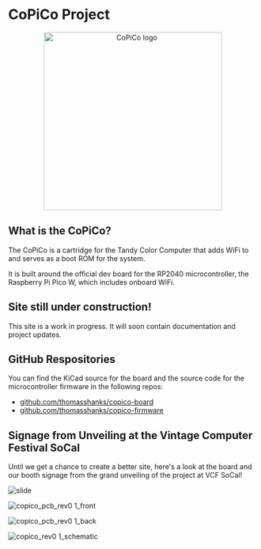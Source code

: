 # CoPiCo Project

<p align="center">
  <img width="360" src="https://github.com/copico-project/copico-project.github.io/assets/12594889/726c1f5f-8639-4f95-b4bc-d80b4835354b" alt="CoPiCo logo">
</p>

## What is the CoPiCo?

The CoPiCo is a cartridge for the Tandy Color Computer that adds WiFi to and serves as a boot ROM for the system.

It is built around the official dev board for the RP2040 microcontroller, the Raspberry Pi Pico W, which includes onboard WiFi.

## Site still under construction!

This site is a work in progress. It will soon contain documentation and project updates.

## GitHub Respositories

You can find the KiCad source for the board and the source code for the microcontroller firmware in the following repos:
- [github.com/thomasshanks/copico-board](https://github.com/thomasshanks/copico-board)
- [github.com/thomasshanks/copico-firmware](https://github.com/thomasshanks/copico-firmware)

## Signage from Unveiling at the Vintage Computer Festival SoCal

Until we get a chance to create a better site, here's a look at the board and our booth signage from the grand unveiling of the project at VCF SoCal!

![slide](https://github.com/copico-project/copico-project.github.io/assets/12594889/9eda657b-8d8f-4d80-92b9-797193df81df)

![copico_pcb_rev0 1_front](https://github.com/copico-project/copico-project.github.io/assets/12594889/0aa3bfe4-2129-4f73-a520-9b2466cd4f9c)

![copico_pcb_rev0 1_back](https://github.com/copico-project/copico-project.github.io/assets/12594889/a098ccb4-ed93-4c8d-b08d-daa03b462ec4)

![copico_rev0 1_schematic](https://github.com/copico-project/copico-project.github.io/assets/12594889/c0cf58be-9429-46f0-86e5-202292c2e352)
